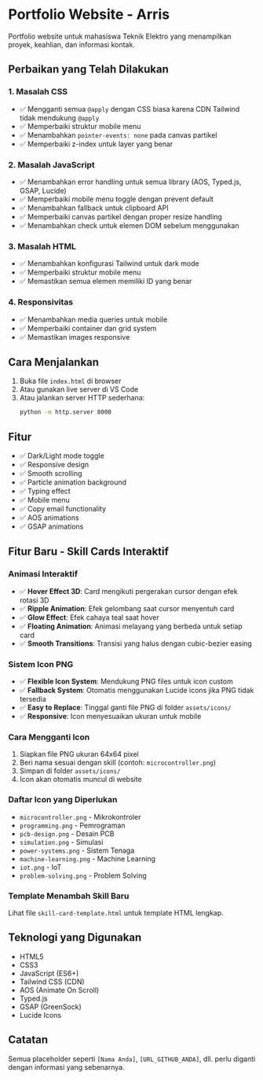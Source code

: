 # Portfolio Website - Arris

Portfolio website untuk mahasiswa Teknik Elektro yang menampilkan proyek, keahlian, dan informasi kontak.

## Perbaikan yang Telah Dilakukan

### 1. Masalah CSS
- ✅ Mengganti semua `@apply` dengan CSS biasa karena CDN Tailwind tidak mendukung `@apply`
- ✅ Memperbaiki struktur mobile menu
- ✅ Menambahkan `pointer-events: none` pada canvas partikel
- ✅ Memperbaiki z-index untuk layer yang benar

### 2. Masalah JavaScript
- ✅ Menambahkan error handling untuk semua library (AOS, Typed.js, GSAP, Lucide)
- ✅ Memperbaiki mobile menu toggle dengan prevent default
- ✅ Menambahkan fallback untuk clipboard API
- ✅ Memperbaiki canvas partikel dengan proper resize handling
- ✅ Menambahkan check untuk elemen DOM sebelum menggunakan

### 3. Masalah HTML
- ✅ Menambahkan konfigurasi Tailwind untuk dark mode
- ✅ Memperbaiki struktur mobile menu
- ✅ Memastikan semua elemen memiliki ID yang benar

### 4. Responsivitas
- ✅ Menambahkan media queries untuk mobile
- ✅ Memperbaiki container dan grid system
- ✅ Memastikan images responsive

## Cara Menjalankan

1. Buka file `index.html` di browser
2. Atau gunakan live server di VS Code
3. Atau jalankan server HTTP sederhana:
   ```bash
   python -m http.server 8000
   ```

## Fitur

- ✅ Dark/Light mode toggle
- ✅ Responsive design
- ✅ Smooth scrolling
- ✅ Particle animation background
- ✅ Typing effect
- ✅ Mobile menu
- ✅ Copy email functionality
- ✅ AOS animations
- ✅ GSAP animations

## Fitur Baru - Skill Cards Interaktif

### Animasi Interaktif
- ✅ **Hover Effect 3D**: Card mengikuti pergerakan cursor dengan efek rotasi 3D
- ✅ **Ripple Animation**: Efek gelombang saat cursor menyentuh card
- ✅ **Glow Effect**: Efek cahaya teal saat hover
- ✅ **Floating Animation**: Animasi melayang yang berbeda untuk setiap card
- ✅ **Smooth Transitions**: Transisi yang halus dengan cubic-bezier easing

### Sistem Icon PNG
- ✅ **Flexible Icon System**: Mendukung PNG files untuk icon custom
- ✅ **Fallback System**: Otomatis menggunakan Lucide icons jika PNG tidak tersedia
- ✅ **Easy to Replace**: Tinggal ganti file PNG di folder `assets/icons/`
- ✅ **Responsive**: Icon menyesuaikan ukuran untuk mobile

### Cara Mengganti Icon
1. Siapkan file PNG ukuran 64x64 pixel
2. Beri nama sesuai dengan skill (contoh: `microcontroller.png`)
3. Simpan di folder `assets/icons/`
4. Icon akan otomatis muncul di website

### Daftar Icon yang Diperlukan
- `microcontroller.png` - Mikrokontroler
- `programming.png` - Pemrograman
- `pcb-design.png` - Desain PCB
- `simulation.png` - Simulasi
- `power-systems.png` - Sistem Tenaga
- `machine-learning.png` - Machine Learning
- `iot.png` - IoT
- `problem-solving.png` - Problem Solving

### Template Menambah Skill Baru
Lihat file `skill-card-template.html` untuk template HTML lengkap.

## Teknologi yang Digunakan

- HTML5
- CSS3
- JavaScript (ES6+)
- Tailwind CSS (CDN)
- AOS (Animate On Scroll)
- Typed.js
- GSAP (GreenSock)
- Lucide Icons

## Catatan

Semua placeholder seperti `[Nama Anda]`, `[URL_GITHUB_ANDA]`, dll. perlu diganti dengan informasi yang sebenarnya.